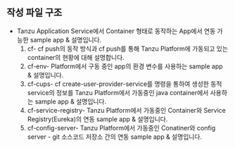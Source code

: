 ## 작성 파일 구조

- Tanzu Application Service에서 Container 형태로 동작하는 App에서 연동 가능한 sample app & 설명입니다.
  1) cf- cf push의 동작 방식과 cf push를 통해 Tanzu Platform에 가동되고 있는 container의 현황에 대해 설명합니다.
  2) cf-env- Platform에서 구동 중인 app의 환경 변수를 사용하는 sample app & 설명입니다.
  3) cf-cups- cf create-user-provider-service를 명령을 통하여 생성한 동적 service의 정보를 Tanzu Platform에서 가동중인 java container에서 사용하는 sample app & 설명입니다.
  4) cf-service-registry- Tanzu Platform에서 가동중인 Container와 Service Registry(Eureka)의 연동 sample app & 설명입니다.
  5) cf-config-server- Tanzu Platform에서 가동중인 Conatiner와 config server - git 소스코드 저장소 간의 연동 sample app & 설명입니다.


